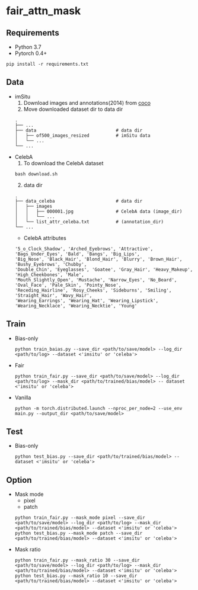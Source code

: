# fair_attn_mask

## Requirements
- Python 3.7
- Pytorch 0.4+
```
pip install -r requirements.txt
```

## Data
* imSitu
  1. Download images and annotations(2014) from [coco](http://cocodataset.org/#download)
  2. Move downloaded dataset dir to data dir
  ```
  .
  ├── ...
  ├── data                              # data dir
  │   ├── of500_images_resized          # imSitu data
  │   └── ...
  └── ...
  ```
* CelebA
  1. To download the CelebA dataset
  ```
  bash download.sh
  ```
  2. data dir
  ```
  .
  ├── data_celeba                       # data dir
  │   ├── images             
  │   │   ├── 000001.jpg                # CelebA data (image_dir)
  │   │   └── ...
  │   └── list_attr_celeba.txt          # (annotation_dir)
  └── ...
  ```
  * CelebA attributes
  ```
  '5_o_Clock_Shadow', 'Arched_Eyebrows', 'Attractive', 'Bags_Under_Eyes', 'Bald', 'Bangs', 'Big_Lips',
  'Big_Nose', 'Black_Hair', 'Blond_Hair', 'Blurry', 'Brown_Hair', 'Bushy_Eyebrows', 'Chubby',
  'Double_Chin', 'Eyeglasses', 'Goatee', 'Gray_Hair', 'Heavy_Makeup', 'High_Cheekbones', 'Male',
  'Mouth_Slightly_Open', 'Mustache', 'Narrow_Eyes', 'No_Beard', 'Oval_Face', 'Pale_Skin', 'Pointy_Nose',
  'Receding_Hairline', 'Rosy_Cheeks', 'Sideburns', 'Smiling', 'Straight_Hair', 'Wavy_Hair',
  'Wearing_Earrings', 'Wearing_Hat', 'Wearing_Lipstick', 'Wearing_Necklace', 'Wearing_Necktie', 'Young'
  ```

## Train
* Bias-only
  ```
  python train_baias.py --save_dir <path/to/save/model> --log_dir <path/to/log> --dataset <'imsitu' or 'celeba'>
  ```
* Fair
  ```
  python train_fair.py --save_dir <path/to/save/model> --log_dir <path/to/log> --mask_dir <path/to/trained/bias/model> -- dataset <'imsitu' or 'celeba'>
  ```
* Vanilla
  ```
  python -m torch.distributed.launch --nproc_per_node=2 --use_env main.py --output_dir <path/to/save/model>
  ```

## Test
* Bias-only
  ```
  python test_bias.py --save_dir <path/to/trained/bias/model> --dataset <'imsitu' or 'celeba'>
  ```
## Option
* Mask mode
  * pixel
  * patch
  ```
  python train_fair.py --mask_mode pixel --save_dir <path/to/save/model> --log_dir <path/to/log> --mask_dir <path/to/trained/bias/model> --dataset <'imsitu' or 'celeba'>
  python test_bias.py --mask_mode patch --save_dir <path/to/trained/bias/model> --dataset <'imsitu' or 'celeba'>
  ```
* Mask ratio
  ```
  python train_fair.py --mask_ratio 30 --save_dir <path/to/save/model> --log_dir <path/to/log> --mask_dir <path/to/trained/bias/model> --dataset <'imsitu' or 'celeba'>
  python test_bias.py --mask_ratio 10 --save_dir <path/to/trained/bias/model> --dataset <'imsitu' or 'celeba'>
  ```
